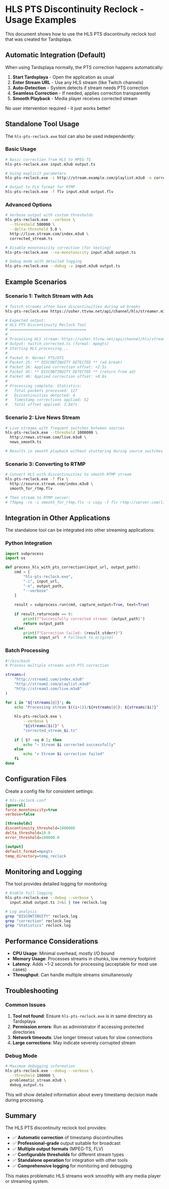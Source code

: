# HLS PTS Discontinuity Reclock - Usage Examples

This document shows how to use the HLS PTS discontinuity reclock tool that was created for Tardsplaya.

## Automatic Integration (Default)

When using Tardsplaya normally, the PTS correction happens automatically:

1. **Start Tardsplaya** - Open the application as usual
2. **Enter Stream URL** - Use any HLS stream (like Twitch channels)
3. **Auto-Detection** - System detects if stream needs PTS correction
4. **Seamless Correction** - If needed, applies correction transparently
5. **Smooth Playback** - Media player receives corrected stream

No user intervention required - it just works better!

## Standalone Tool Usage

The `hls-pts-reclock.exe` tool can also be used independently:

### Basic Usage

```bash
# Basic correction from HLS to MPEG-TS
hls-pts-reclock.exe input.m3u8 output.ts

# Using explicit parameters
hls-pts-reclock.exe -i http://stream.example.com/playlist.m3u8 -o corrected.ts

# Output to FLV format for RTMP
hls-pts-reclock.exe -f flv input.m3u8 output.flv
```

### Advanced Options

```bash
# Verbose output with custom thresholds
hls-pts-reclock.exe --verbose \
  --threshold 500000 \
  --delta-threshold 5.0 \
  http://live.stream.com/index.m3u8 \
  corrected_stream.ts

# Disable monotonicity correction (for testing)
hls-pts-reclock.exe --no-monotonicity input.m3u8 output.ts

# Debug mode with detailed logging
hls-pts-reclock.exe --debug -v input.m3u8 output.ts
```

## Example Scenarios

### Scenario 1: Twitch Stream with Ads

```bash
# Twitch streams often have discontinuities during ad breaks
hls-pts-reclock.exe https://usher.ttvnw.net/api/channel/hls/streamer.m3u8 twitch_corrected.ts

# Expected output:
# HLS PTS Discontinuity Reclock Tool
# ==================================
# 
# Processing HLS stream: https://usher.ttvnw.net/api/channel/hls/streamer.m3u8
# Output: twitch_corrected.ts (format: mpegts)
# Starting HLS processing...
# 
# Packet 0: Normal PTS/DTS
# Packet 25: ** DISCONTINUITY DETECTED ** (ad break)
# Packet 26: Applied correction offset: +2.5s
# Packet 45: ** DISCONTINUITY DETECTED ** (return from ad)
# Packet 46: Applied correction offset: +0.8s
# 
# Processing complete. Statistics:
#   Total packets processed: 127
#   Discontinuities detected: 4
#   Timestamp corrections applied: 52
#   Total offset applied: 3.847s
```

### Scenario 2: Live News Stream

```bash
# Live streams with frequent switches between sources
hls-pts-reclock.exe --threshold 1000000 \
  http://news.stream.com/live.m3u8 \
  news_smooth.ts

# Results in smooth playback without stuttering during source switches
```

### Scenario 3: Converting to RTMP

```bash
# Convert HLS with discontinuities to smooth RTMP stream
hls-pts-reclock.exe -f flv \
  http://source.stream.com/index.m3u8 \
  smooth_for_rtmp.flv

# Then stream to RTMP server:
# ffmpeg -re -i smooth_for_rtmp.flv -c copy -f flv rtmp://server.com/live/stream
```

## Integration in Other Applications

The standalone tool can be integrated into other streaming applications:

### Python Integration

```python
import subprocess
import os

def process_hls_with_pts_correction(input_url, output_path):
    cmd = [
        "hls-pts-reclock.exe",
        "-i", input_url,
        "-o", output_path,
        "--verbose"
    ]
    
    result = subprocess.run(cmd, capture_output=True, text=True)
    
    if result.returncode == 0:
        print(f"Successfully corrected stream: {output_path}")
        return output_path
    else:
        print(f"Correction failed: {result.stderr}")
        return input_url  # Fallback to original
```

### Batch Processing

```bash
#!/bin/bash
# Process multiple streams with PTS correction

streams=(
    "http://stream1.com/index.m3u8"
    "http://stream2.com/playlist.m3u8" 
    "http://stream3.com/live.m3u8"
)

for i in "${!streams[@]}"; do
    echo "Processing stream $((i+1))/${#streams[@]}: ${streams[$i]}"
    
    hls-pts-reclock.exe \
        --verbose \
        "${streams[$i]}" \
        "corrected_stream_$i.ts"
        
    if [ $? -eq 0 ]; then
        echo "✓ Stream $i corrected successfully"
    else
        echo "✗ Stream $i correction failed"
    fi
done
```

## Configuration Files

Create a config file for consistent settings:

```ini
# hls-reclock.conf
[general]
force_monotonicity=true
verbose=false

[thresholds]
discontinuity_threshold=1000000
delta_threshold=10.0
error_threshold=108000.0

[output]
default_format=mpegts
temp_directory=temp_reclock
```

## Monitoring and Logging

The tool provides detailed logging for monitoring:

```bash
# Enable full logging
hls-pts-reclock.exe --debug --verbose \
  input.m3u8 output.ts 2>&1 | tee reclock.log

# Log analysis
grep "DISCONTINUITY" reclock.log
grep "correction" reclock.log
grep "Statistics" reclock.log
```

## Performance Considerations

- **CPU Usage**: Minimal overhead, mostly I/O bound
- **Memory Usage**: Processes streams in chunks, low memory footprint  
- **Latency**: Adds ~1-2 seconds for processing (acceptable for most use cases)
- **Throughput**: Can handle multiple streams simultaneously

## Troubleshooting

### Common Issues

1. **Tool not found**: Ensure `hls-pts-reclock.exe` is in same directory as Tardsplaya
2. **Permission errors**: Run as administrator if accessing protected directories
3. **Network timeouts**: Use longer timeout values for slow connections
4. **Large corrections**: May indicate severely corrupted stream

### Debug Mode

```bash
# Maximum debugging information
hls-pts-reclock.exe --debug --verbose \
  --threshold 100000 \
  problematic_stream.m3u8 \
  debug_output.ts
```

This will show detailed information about every timestamp decision made during processing.

## Summary

The HLS PTS discontinuity reclock tool provides:

- ✅ **Automatic correction** of timestamp discontinuities
- ✅ **Professional-grade** output suitable for broadcast
- ✅ **Multiple output formats** (MPEG-TS, FLV)
- ✅ **Configurable thresholds** for different stream types
- ✅ **Standalone operation** for integration with other tools
- ✅ **Comprehensive logging** for monitoring and debugging

This makes problematic HLS streams work smoothly with any media player or streaming system.